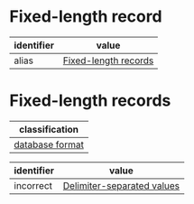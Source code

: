 # Fixed-length record
| identifier     | value
| -------------- | -----
| alias          | [Fixed-length records](#fixed-length-record)

# Fixed-length records
| classification
| --------------
| [database format](database.md)

| identifier | value
| --------- | -----
| incorrect | [Delimiter-separated values](#delimiter-separated-values)
